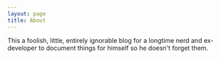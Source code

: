 ```yaml
---
layout: page
title: About
---
```


This a foolish, little, entirely ignorable blog for a longtime nerd and ex-developer to document things for himself so he doesn't forget them.

